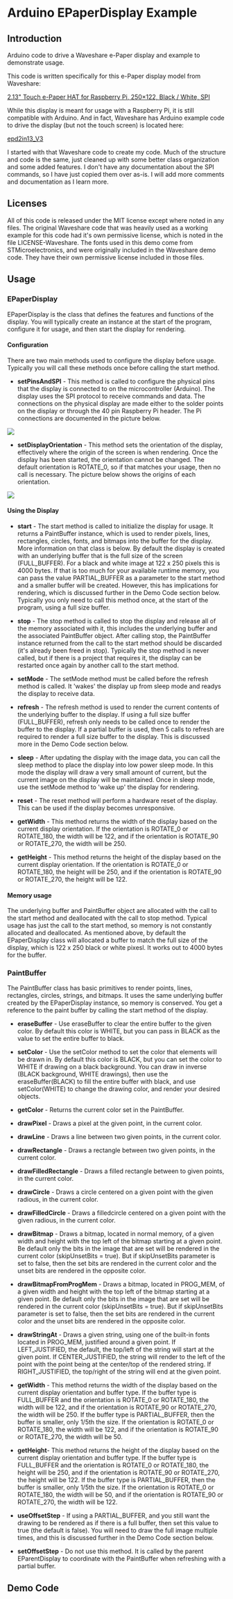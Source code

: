 # Arduino EPaperDisplay Example
## Introduction
Arduino code to drive a Waveshare e-Paper display and example to demonstrate usage.

This code is written specifically for this e-Paper display model from Waveshare:

[2.13" Touch e-Paper HAT for Raspberry Pi, 250×122, Black / White, SPI](https://www.waveshare.com/product/displays/e-paper/epaper-3/2.13inch-touch-e-paper-hat.htm)

While this display is meant for usage with a Raspberry Pi, it is still
compatible with Arduino. And in fact, Waveshare has Arduino example code to drive
the display (but not the touch screen) is located here:

[epd2in13_V3](https://github.com/waveshare/e-Paper/tree/master/Arduino/epd2in13_V3)

I started with that Waveshare code to create my code. Much of the structure
and code is the same, just cleaned up with some better class organization and some added
features. I don't have any documentation about the SPI commands, so I have just copied
them over as-is. I will add more comments and documentation as I learn more.

## Licenses
All of this code is released under the MIT license except where noted in any files. The
original Waveshare code that was heavily used as a working example for this code had
it's own permissive license, which is noted in the file LICENSE-Waveshare. The fonts
used in this demo come from STMicroelectronics, and were originally included in the
Waveshare demo code. They have their own permissive license included in those files.

## Usage

### EPaperDisplay
EPaperDisplay is the class that defines the features and functions of the display. You will
typically create an instance at the start of the program, configure it for usage, and then
start the display for rendering.

#### Configuration
There are two main methods used to configure the display before usage. Typically you will
call these methods once before calling the start method.

- **setPinsAndSPI** - This method is called to configure the physical pins that the display
is connected to on the microcontroller (Arduino). The display uses the SPI protocol to
receive commands and data. The connections on the physical display are made either to
the solder points on the display or through the 40 pin Raspberry Pi header. The Pi
connections are documented in the picture below.

![](https://github.com/markwomack/Arduino_EPaperDisplay/blob/main/docs/RPiPinsForDisplay.jpg)

- **setDisplayOrientation** - This method sets the orientation of the display, effectively
where the origin of the screen is when rendering. Once the display has been started, the
orientation cannot be changed. The default orientation is ROTATE_0, so if that matches
your usage, then no call is necessary. The picture below shows the origins of each
orientation.

![](https://github.com/markwomack/Arduino_EPaperDisplay/blob/main/docs/2.13InchePaperDisplay.jpg)

#### Using the Display

- **start** - The start method is called to initialize the display for usage. It returns a
PaintBuffer instance, which is used to render pixels, lines, rectangles, circles, fonts,
and bitmaps into the buffer for the display. More information on that class is below.
By default the display is created with an underlying buffer that is the full size of the
screen (FULL_BUFFER). For a black and white image at 122 x 250 pixels this is 4000 bytes.
If that is too much for your available runtime memory, you can pass the value
PARTIAL_BUFFER as a parameter to the start method and a smaller buffer will be created.
However, this has implications for rendering, which is discussed further in the Demo Code
section below. Typically you only need to call this method once, at the start of the program,
using a full size buffer.

- **stop** - The stop method is called to stop the display and release all of the memory
associated with it, this includes the underlying buffer and the associated PaintBuffer
object. After calling stop, the PaintBuffer instance returned from the call to the start
method should be discarded (it's already been freed in stop). Typically the stop method
is never called, but if there is a project that requires it, the display can be restarted
once again by another call to the start method.

- **setMode** - The setMode method must be called before the refresh method is called. It
'wakes' the display up from sleep mode and readys the display to receive data.
- **refresh** - The refresh method is used to render the current contents of the underlying
buffer to the display. If using a full size buffer (FULL_BUFFER), refresh only
needs to be called once to render the buffer to the display. If a partial buffer is used,
then 5 calls to refresh are required to render a full size buffer to the display. This is
discussed more in the Demo Code section below.
- **sleep** - After updating the display with the image data, you can call the sleep method
to place the display into low power sleep mode. In this mode the display will draw a 
very small amount of current, but the current image on the display will be maintained.
Once in sleep mode, use the setMode method to 'wake up' the display for rendering.
- **reset** - The reset method will perform a hardware reset of the display. This can be
used if the display becomes unresponsive.
- **getWidth** - This method returns the width of the display based on the current display
orientation. If the orientation is ROTATE_0 or ROTATE_180, the width will be 122, and
if the orientation is ROTATE_90 or ROTATE_270, the width will be 250.
- **getHeight** - This method returns the height of the display based on the current display
orientation. If the orientation is ROTATE_0 or ROTATE_180, the height will be 250, and
if the orientation is ROTATE_90 or ROTATE_270, the height will be 122.

#### Memory usage
The underlying buffer and PaintBuffer object are allocated with the call to the start method
and deallocated with the call to stop method. Typical usage has just the call to the start
method, so memory is not constantly allocated and deallocated. As mentioned above, by default
the EPaperDisplay class will allocated a buffer to match the full size of the display, which
is 122 x 250 black or white pixesl. It works out to 4000 bytes for the buffer.

### PaintBuffer
The PaintBuffer class has basic primitives to render points, lines, rectangles, circles, 
strings, and bitmaps. It uses the same underlying buffer created by the EPaperDisplay instance,
so memory is conserved. You get a reference to the paint buffer by calling the start method
of the display.

- **eraseBuffer** - Use eraseBuffer to clear the entire buffer to the given color. By default
this color is WHITE, but you can pass in BLACK as the value to set the entire buffer to black.

- **setColor** - Use the setColor method to set the color that elements will be drawn in. By
default this color is BLACK, but you can set the color to WHITE if drawing on a black
background. You can draw in inverse (BLACK background, WHITE drawings), then use the
eraseBuffer(BLACK) to fill the entire buffer with black, and use setColor(WHITE)
to change the drawing color, and render your desired objects.

- **getColor** - Returns the current color set in the PaintBuffer.
- **drawPixel** - Draws a pixel at the given point, in the current color.
- **drawLine** - Draws a line between two given points, in the current color.
- **drawRectangle** - Draws a rectangle between two given points, in the current color.
- **drawFilledRectangle** - Draws a filled rectangle between to given points, in the current
color.
- **drawCircle** - Draws a circle centered on a given point with the given radious, in the
current color.
- **drawFilledCircle** - Draws a filledcircle centered on a given point with the given radious,
in the current color.
- **drawBitmap** - Draws a bitmap, located in normal memory, of a given width and height with
the top left of the bitmap starting at a given point. Be default only the bits in the image
that are set will be rendered in the current color (skipUnsetBits = true). But if skipUnsetBits
parameter is set to false, then the set bits are rendered in the current color and the unset
bits are rendered in the opposite color.
- **drawBitmapFromProgMem** - Draws a bitmap, located in PROG_MEM, of a given width and height
with the top left of the bitmap starting at a given point. Be default only the bits in the image
that are set will be rendered in the current color (skipUnsetBits = true). But if skipUnsetBits
parameter is set to false, then the set bits are rendered in the current color and the unset
bits are rendered in the opposite color.
- **drawStringAt** - Draws a given string, using one of the built-in fonts located in PROG_MEM,
justified around a given point. If LEFT_JUSTIFIED, the default, the top/left of the string
will start at the given point. If CENTER_JUSTIFIED, the string will render to the left of the
point with the point being at the center/top of the rendered string. If RIGHT_JUSTIFIED, the
top/right of the string will end at the given point.
- **getWidth** - This method returns the width of the display based on the current display
orientation and buffer type. If the buffer type is FULL_BUFFER and the orientation is
ROTATE_0 or ROTATE_180, the width will be 122, and if the orientation is ROTATE_90 or
ROTATE_270, the width will be 250. If the buffer type is PARTIAL_BUFFER, then the buffer
is smaller, only 1/5th the size. If the orientation is ROTATE_0 or ROTATE_180, the width will
be 122, and if the orientation is ROTATE_90 or ROTATE_270, the width will be 50.
- **getHeight**- This method returns the height of the display based on the current display
orientation and buffer type. If the buffer type is FULL_BUFFER and the orientation is
ROTATE_0 or ROTATE_180, the height will be 250, and if the orientation is ROTATE_90 or
ROTATE_270, the height will be 122. If the buffer type is PARTIAL_BUFFER, then the buffer
is smaller, only 1/5th the size. If the orientation is ROTATE_0 or ROTATE_180, the width will
be 50, and if the orientation is ROTATE_90 or ROTATE_270, the width will be 122.
- **useOffsetStep** - If using a PARTIAL_BUFFER, and you still want the drawing to be rendered
as if there is a full buffer, then set this value to true (the default is false). You will need
to draw the full image multiple times, and this is discussed further in the Demo Code section
below.
- **setOffsetStep** - Do not use this method. It is called by the parent EParentDisplay to
coordinate with the PaintBuffer when refreshing with a partial buffer.

## Demo Code
